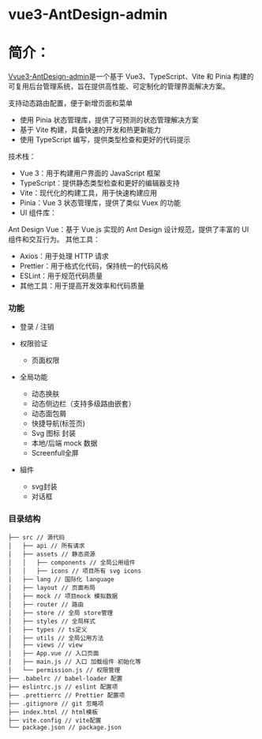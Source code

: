 # vue3-AntDesign-admin

<!-- - [Introduction](#introduction)
- [Project Setup](#project-setup) -->
  <!-- - [Setup Commands](#setup-commands)
  - [Development](#development)
  - [Production](#production)
  - [Unit Tests](#unit-tests)
  - [Linting](#linting) -->

# 简介：

[Vvue3-AntDesign-admin](https://github.com/xxg12138/vue3-AntDesign-admin)是一个基于 Vue3、TypeScript、Vite 和 Pinia 构建的可复用后台管理系统，旨在提供高性能、可定制化的管理界面解决方案。

支持动态路由配置，便于新增页面和菜单

- 使用 Pinia 状态管理库，提供了可预测的状态管理解决方案
- 基于 Vite 构建，具备快速的开发和热更新能力
- 使用 TypeScript 编写，提供类型检查和更好的代码提示

技术栈：

- Vue 3：用于构建用户界面的 JavaScript 框架
- TypeScript：提供静态类型检查和更好的编辑器支持
- Vite：现代化的构建工具，用于快速构建应用
- Pinia：Vue 3 状态管理库，提供了类似 Vuex 的功能
- UI 组件库：

Ant Design Vue：基于 Vue.js 实现的 Ant Design 设计规范，提供了丰富的 UI 组件和交互行为。
其他工具：

- Axios：用于处理 HTTP 请求
- Prettier：用于格式化代码，保持统一的代码风格
- ESLint：用于规范代码质量
- 其他工具：用于提高开发效率和代码质量

### 功能

- 登录 / 注销

- 权限验证

  - 页面权限

- 全局功能

  - 动态换肤
  - 动态侧边栏（支持多级路由嵌套）
  - 动态面包屑
  - 快捷导航(标签页)
  - Svg 图标 封装
  - 本地/后端 mock 数据
  - Screenfull全屏

- 組件
  - svg封装
  - 对话框

### 目录结构

```
├── src // 源代码
│   ├── api // 所有请求
│   ├── assets // 静态资源
│   │   ├── components // 全局公用组件
│   │   ├── icons // 项目所有 svg icons
│   ├── lang // 国际化 language
│   ├── layout // 页面布局
│   ├── mock // 项目mock 模拟数据
│   ├── router // 路由
│   ├── store // 全局 store管理
│   ├── styles // 全局样式
│   ├── types // ts定义
│   ├── utils // 全局公用方法
│   ├── views // view
│   ├── App.vue // 入口页面
│   ├── main.js // 入口 加载组件 初始化等
│   └── permission.js // 权限管理
├── .babelrc // babel-loader 配置
├── eslintrc.js // eslint 配置项
├── .prettierrc // Prettier 配置项
├── .gitignore // git 忽略项
├── index.html // html模板
├── vite.config // vite配置
└── package.json // package.json
```
